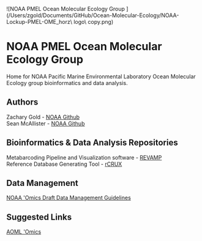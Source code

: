 
![NOAA PMEL Ocean Molecular Ecology Group ](/Users/zgold/Documents/GitHub/Ocean-Molecular-Ecology/NOAA-Lockup-PMEL-OME_horz\ logo\ copy.png)

# NOAA PMEL Ocean Molecular Ecology Group 
Home for NOAA Pacific Marine Environmental Laboratory Ocean Molecular Ecology group bioinformatics and data analysis. <br>

## Authors
Zachary Gold - [NOAA Github](https://github.com/marinednadude/) <br>
Sean McAllister - [NOAA Github](https://github.com/McAllister-NOAA/) <br>

## Bioinformatics & Data Analysis Repositories
Metabarcoding Pipeline and Visualization software - [REVAMP](https://github.com/McAllister-NOAA/REVAMP) <br>
Reference Database Generating Tool - [rCRUX](https://github.com/CalCOFI/rCRUX) <br>

## Data Management
[NOAA 'Omics Draft Data Management Guidelines](https://github.com/aomlomics/omics-data-management) <br>

## Suggested Links
[AOML 'Omics](https://github.com/aomlomics/) <br>
